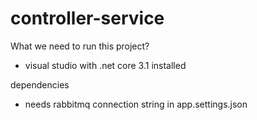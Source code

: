 # controller-service

What we need to run this project?
- visual studio with .net core 3.1 installed

dependencies
- needs rabbitmq connection string in app.settings.json
